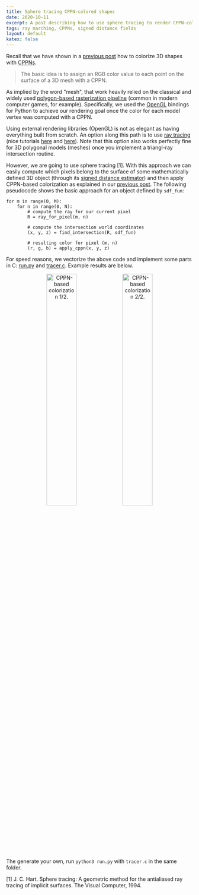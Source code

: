 ```yaml
---
title: Sphere tracing CPPN-colored shapes
date: 2020-10-11
excerpt: A post describing how to use sphere tracing to render CPPN-colored 3D shapes.
tags: ray marching, CPPNs, signed distance fields
layout: default
katex: false
---
```


Recall that we have shown in a [previous post](../cppns-on-3d-surfaces) how to colorize 3D shapes with [CPPNs](https://en.wikipedia.org/wiki/Compositional_pattern-producing_network).

> The basic idea is to assign an RGB color value to each point on the surface of a 3D mesh with a CPPN.

As implied by the word "mesh", that work heavily relied on the classical and widely used [polygon-based rasterization pipeline](https://en.wikipedia.org/wiki/Rasterisation)
(common in modern computer games, for example).
Specifically, we used the [OpenGL](https://en.wikipedia.org/wiki/OpenGL) bindings for Python to achieve our rendering goal once the color for each model vertex was computed with a CPPN.

Using external rendering libraries (OpenGL) is not as elegant as having everything built from scratch.
An option along this path is to use [ray tracing](https://en.wikipedia.org/wiki/Ray_tracing_(graphics))
(nice tutorials [here](https://www.scratchapixel.com/lessons/3d-basic-rendering/introduction-to-ray-tracing/ray-tracing-practical-example) and [here](https://github.com/ssloy/tinyraytracer)).
Note that this option also works perfectly fine for 3D polygonal models (meshes) once you implement a triangl-ray intersection routine.

However, we are going to use sphere tracing [1].
With this approach we can easily compute which pixels belong to the surface of some mathematically defined 3D object (through its [signed distance estimator](https://en.wikipedia.org/wiki/Signed_distance_function)) and then apply CPPN-based colorization as explained in our [previous post](../cppns-on-3d-surfaces).
The following pseudocode shows the basic approach for an object defined by `sdf_fun`:

```
for m in range(0, M):
	for n in range(0, N):
		# compute the ray for our current pixel
		R = ray_for_pixel(m, n)

		# compute the intersection world coordinates
		(x, y, z) = find_intersection(R, sdf_fun)

		# resulting color for pixel (m, n)
		(r, g, b) = apply_cppn(x, y, z)
```

For speed reasons, we vectorize the above code and implement some parts in C: [run.py](run.py) and [tracer.c](tracer.c).
Example results are below.

<center>
<img src="https://drone.nenadmarkus.com/data/blog-stuff/knot.png" style="width: 40%;" alt="CPPN-based colorization 1/2.">
<img src="https://drone.nenadmarkus.com/data/blog-stuff/primitives.png" style="width: 40%;" alt="CPPN-based colorization 2/2.">
</center>

The generate your own, run `python3 run.py` with `tracer.c` in the same folder.

[1] J. C. Hart. Sphere tracing: A geometric method for the antialiased ray tracing of implicit surfaces. The Visual Computer, 1994.
